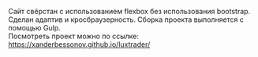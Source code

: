 Сайт свёрстан с использованием flexbox без использования bootstrap. </br>
Сделан адаптив и кросбраузерность. Сборка проекта выполняется с помощью Gulp. </br>
Посмотреть проект можно по ссылке:</br>
https://xanderbessonov.github.io/luxtrader/

